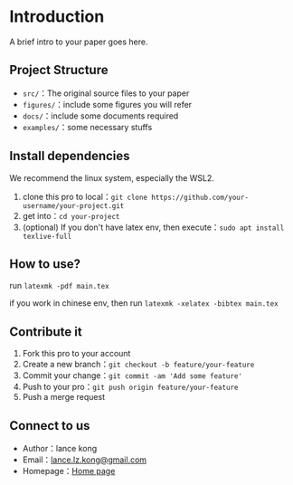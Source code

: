 # Introduction

A brief intro to your paper goes here.

## Project Structure

- `src/`：The original source files to your paper
- `figures/`：include some figures you will refer
- `docs/`：include some documents required
- `examples/`：some necessary stuffs

## Install dependencies

We recommend the linux system, especially the WSL2.

1. clone this pro to local：`git clone https://github.com/your-username/your-project.git`
2. get into：`cd your-project`
3. (optional) If you don't have latex env, then execute：`sudo apt install texlive-full`

## How to use?

run `latexmk -pdf main.tex`

if you work in chinese env, then run `latexmk -xelatex -bibtex main.tex`

## Contribute it

1. Fork this pro to your account
2. Create a new branch：`git checkout -b feature/your-feature`
3. Commit your change：`git commit -am 'Add some feature'`
4. Push to your pro：`git push origin feature/your-feature`
5. Push a merge request



## Connect to us

- Author：lance kong
- Email：lance.lz.kong@gmail.com
- Homepage：[Home page](https://lancelzkong.wixsite.com/scholarsite)
